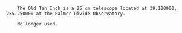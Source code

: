 
        The Old Ten Inch is a 25 cm telescope located at 39.100000, 255.250000 at the Palmer Divide Observatory.
        
        No longer used.
        